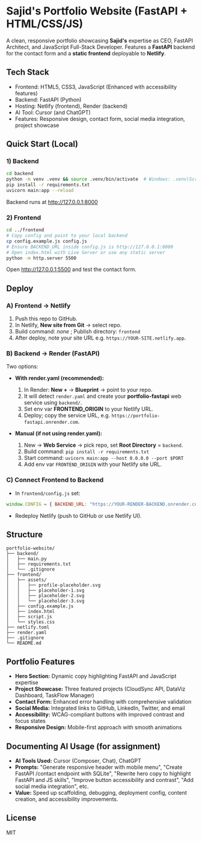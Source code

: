 # Sajid's Portfolio Website (FastAPI + HTML/CSS/JS)

A clean, responsive portfolio showcasing **Sajid's** expertise as CEO, FastAPI Architect, and JavaScript Full-Stack Developer. Features a **FastAPI** backend for the contact form and a **static frontend** deployable to **Netlify**.

## Tech Stack
- Frontend: HTML5, CSS3, JavaScript (Enhanced with accessibility features)
- Backend: FastAPI (Python)
- Hosting: Netlify (frontend), Render (backend)
- AI Tool: Cursor (and ChatGPT)
- Features: Responsive design, contact form, social media integration, project showcase

## Quick Start (Local)

### 1) Backend
```bash
cd backend
python -m venv .venv && source .venv/bin/activate  # Windows: .venv\Scripts\activate
pip install -r requirements.txt
uvicorn main:app --reload
```
Backend runs at http://127.0.0.1:8000

### 2) Frontend
```bash
cd ../frontend
# Copy config and point to your local backend
cp config.example.js config.js
# Ensure BACKEND_URL inside config.js is http://127.0.0.1:8000
# Open index.html with Live Server or use any static server
python -m http.server 5500
```
Open http://127.0.0.1:5500 and test the contact form.

## Deploy

### A) Frontend → Netlify
1. Push this repo to GitHub.
2. In Netlify, **New site from Git** → select repo.
3. Build command: _none_ ; Publish directory: `frontend`
4. After deploy, note your site URL e.g. `https://YOUR-SITE.netlify.app`.

### B) Backend → Render (FastAPI)
Two options:

- **With render.yaml (recommended):**
  1. In Render: **New +** → **Blueprint** → point to your repo.
  2. It will detect `render.yaml` and create your **portfolio-fastapi** web service using `backend/`.
  3. Set env var **FRONTEND_ORIGIN** to your Netlify URL.
  4. Deploy; copy the service URL, e.g. `https://portfolio-fastapi.onrender.com`.

- **Manual (if not using render.yaml):**
  1. New → **Web Service** → pick repo, set **Root Directory** = `backend`.
  2. Build command: `pip install -r requirements.txt`
  3. Start command: `uvicorn main:app --host 0.0.0.0 --port $PORT`
  4. Add env var `FRONTEND_ORIGIN` with your Netlify site URL.

### C) Connect Frontend to Backend
- In `frontend/config.js` set:
```js
window.CONFIG = { BACKEND_URL: "https://YOUR-RENDER-BACKEND.onrender.com" }
```
- Redeploy Netlify (push to GitHub or use Netlify UI).

## Structure
```
portfolio-website/
├── backend/
│   ├── main.py
│   ├── requirements.txt
│   └── .gitignore
├── frontend/
│   ├── assets/
│   │   ├── profile-placeholder.svg
│   │   ├── placeholder-1.svg
│   │   ├── placeholder-2.svg
│   │   └── placeholder-3.svg
│   ├── config.example.js
│   ├── index.html
│   ├── script.js
│   └── styles.css
├── netlify.toml
├── render.yaml
├── .gitignore
└── README.md
```

## Portfolio Features
- **Hero Section:** Dynamic copy highlighting FastAPI and JavaScript expertise
- **Project Showcase:** Three featured projects (CloudSync API, DataViz Dashboard, TaskFlow Manager)
- **Contact Form:** Enhanced error handling with comprehensive validation
- **Social Media:** Integrated links to GitHub, LinkedIn, Twitter, and email
- **Accessibility:** WCAG-compliant buttons with improved contrast and focus states
- **Responsive Design:** Mobile-first approach with smooth animations

## Documenting AI Usage (for assignment)
- **AI Tools Used:** Cursor (Composer, Chat), ChatGPT
- **Prompts:** "Generate responsive header with mobile menu", "Create FastAPI /contact endpoint with SQLite", "Rewrite hero copy to highlight FastAPI and JS skills", "Improve button accessibility and contrast", "Add social media integration", etc.
- **Value:** Speed up scaffolding, debugging, deployment config, content creation, and accessibility improvements.

## License
MIT
